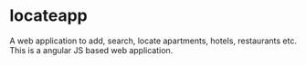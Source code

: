 # locateapp
A web application to add, search, locate apartments, hotels, restaurants etc.
This is a angular JS based web application.
